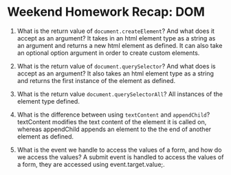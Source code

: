 # Weekend Homework Recap: DOM

1. What is the return value of `document.createElement`? And what does it accept as an argument?
    It takes in an html element type as a string as an argument and returns a new html element as defined.  It can also take an optional option argument in order to create custom elements.

2. What is the return value of `document.querySelector`? And what does is accept as an argument?
    It also takes an html element type as a string and returns the first instance of the element as defined.

3. What is the return value `document.querySelectorAll`?
    All instances of the element type defined.

4. What is the difference between using `textContent` and `appendChild`?
    textContent modifies the text content of the element it is called on, whereas appendChild appends an element to the the end of another element as defined.

5. What is the event we handle to access the values of a form, and how do we access the values?
    A submit event is handled to access the values of a form, they are accessed using event.target.value;.
